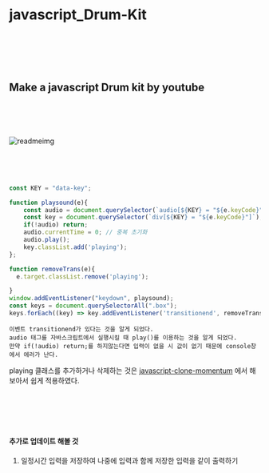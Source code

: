 # javascript_Drum-Kit
</br>
</br>
</br>
</br>

## Make a javascript Drum kit by youtube
</br></br></br></br>
![readmeimg](https://user-images.githubusercontent.com/74194550/125483504-fb2b3778-be05-488c-9fb4-dcc42b1a6625.png)
</br></br></br></br>

```javascript

const KEY = "data-key";

function playsound(e){
    const audio = document.querySelector(`audio[${KEY} = "${e.keyCode}"]`);
    const key = document.querySelector(`div[${KEY} = "${e.keyCode}"]`);
    if(!audio) return;
    audio.currentTime = 0; // 중복 초기화
    audio.play();
    key.classList.add('playing');
}; 

function removeTrans(e){
  e.target.classList.remove('playing');

}
window.addEventListener("keydown", playsound);
const keys = document.querySelectorAll(".box");
keys.forEach((key) => key.addEventListener('transitionend', removeTrans)); //모든 key에 이벤트리스너 추가


```

```
이벤트 transitionend가 있다는 것을 알게 되었다.
audio 태그를 자바스크립트에서 실행시킬 때 play()를 이용하는 것을 알게 되었다.
만약 if(!audio) return;를 하지않는다면 입력이 없을 시 값이 없기 때문에 console창에서 에러가 난다.
```
playing 클래스를 추가하거나 삭제하는 것은  [javascript-clone-momentum](https://github.com/Leegeonmin/javascript-clone-momentum) 에서 해보아서 쉽게 적용하였다.


</br></br></br></br>

#### 추가로 업데이트 해볼 것

1. 일정시간 입력을 저장하여 나중에 입력과 함께 저장한 입력을 같이 출력하기
